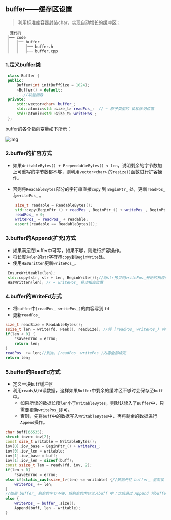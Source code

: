 ## buffer——缓存区设置

> 利用标准库容器封装char，实现自动增长的缓冲区；

```
  源代码
 ├── code          
 │   ├── buffer
 │   │   ├── buffer.h
 │   │   ├── buffer.cpp
```

### 1.定义buffer类

```c++
 class Buffer {
 public:
     Buffer(int initBuffSize = 1024);
     ~Buffer() = default;
     ...//功能函数
 private:
     std::vector<char> buffer_;
     std::atomic<std::size_t> readPos_;  // ~ 原子类型的 读写标记位置
     std::atomic<std::size_t> writePos_;
 };
```

buffer的各个指向变量如下所示：



![img](file:///Users/zhangyongbin/Desktop/Github%20Projects/Accumulation/%E5%9B%BE%E7%89%87/Web1.png?lastModify=1627285745)



### 2.buffer的扩容方式

- 如果`WritableBytes() + PrependableBytes() < len`，说明剩余的字节数加上可重写的字节数都不够，则利用`vector<char>` 的`resize()`函数进行扩容操作。

- 否则将`ReadableBytes`部分的字符串直接`copy` 到 `BeginPtr_` 处，更新`readPos_`与`writePos_` 。

  ```c++
   size_t readable = ReadableBytes();
   std::copy(BeginPtr_() + readPos_, BeginPtr_() + writePos_, BeginPtr_());
   readPos_ = 0;
   writePos_ = readPos_ + readable;
   assert(readable == ReadableBytes());
  ```

### 3.buffer的Append(扩充)方式

- 如果满足在buffer中可写，如果不够，则进行扩容操作。
- 将长度为`len`的`str`字符串`copy`到`BeginWrite`处。
- 使用`HasWritten`更新`writePos_`。

```c++
 EnsureWriteable(len);
 std::copy(str, str + len, BeginWrite());//将str拷贝到writePos_开始的相应区间内
 HasWritten(len); // ~ writePos_ 移动相应位置
```

### 4.buffer的WriteFd方式

- 将`buffer`中`[readPos_ writePos_)`的内容写到 `fd`
- 更新`readPos_`

```C++
size_t readSize = ReadableBytes();
ssize_t len = write(fd, Peek(), readSize); //将 [readPos_ writePos_) 内容写到 fd
if(len < 0) {
    *saveErrno = errno;
    return len;
} 
readPos_ += len;//到此，[readPos_ writePos_)内容全部读完
return len;
```

### 5.buffer的ReadFd方式

- 定义一块`buff`缓冲区
- 利用`readv`从`fd`读数据，这样如果`Buffer`中剩余的缓冲区不够时会保存至`buff`中。 
  - 如果所读的数据长度`len`小于`WritableBytes`，则默认读入了`Buffer`中，只需要更新`writePos_`即可。
  - 否则，先将`buff`中的数据写入`WritableBytes`中，再将剩余的数据进行`Append`操作。

```C++
char buff[65535];
struct iovec iov[2];
const size_t writable = WritableBytes();
iov[0].iov_base = BeginPtr_() + writePos_;
iov[0].iov_len = writable;
iov[1].iov_base = buff;
iov[1].iov_len = sizeof(buff);
const ssize_t len = readv(fd, iov, 2);
if(len < 0)
  	*saveErrno = errno;
else if(static_cast<size_t>(len) <= writable) {//数据先往 buffer_ 里面读
  	writePos_ += len;
}
//如果 buffer_ 剩余的字节不够，将剩余的内容读入buff 中；之后通过 Append 将buffer中的内容添加到 buffer_ 中，如果总的字节数不够，会调用 Makespace 重新分配内存空间
else {
  	writePos_ = buffer_.size();
  	Append(buff, len - writable);
}
```